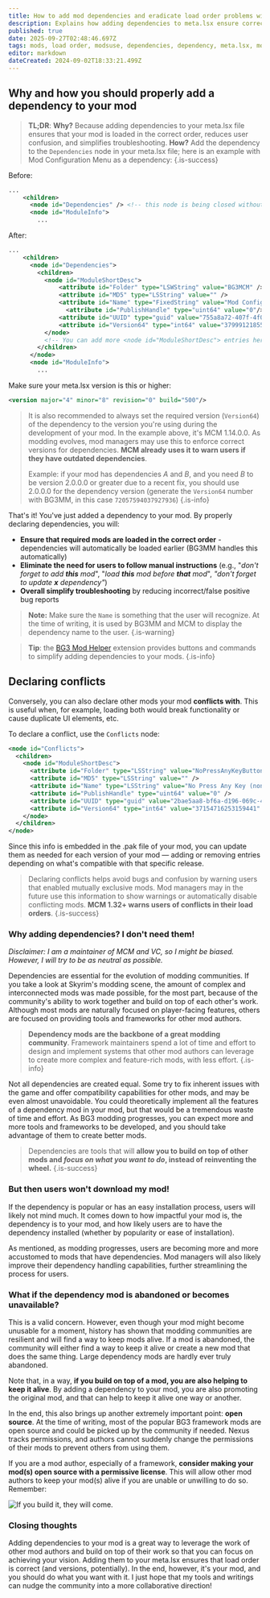 ```yaml
---
title: How to add mod dependencies and eradicate load order problems with your mods
description: Explains how adding dependencies to meta.lsx ensure correct loading order, reduce user confusion, and simplify troubleshooting. The guide also addresses common concerns about dependencies, such as user reluctance and abandoned mods.
published: true
date: 2025-09-27T02:48:46.697Z
tags: mods, load order, modsuse, dependencies, dependency, meta.lsx, mod dependency, deps
editor: markdown
dateCreated: 2024-09-02T18:33:21.499Z
---
```


## Why and how you should properly add a dependency to your mod

> **TL;DR**:
> **Why?** Because adding dependencies to your meta.lsx file ensures that your mod is loaded in the correct order, reduces user confusion, and simplifies troubleshooting.
> **How?** Add the dependency to the `Dependencies` node in your meta.lsx file; here is an example with Mod Configuration Menu as a dependency:
> {.is-success}

Before:
```xml
...
    <children>
      <node id="Dependencies" /> <!-- this node is being closed without any children -->
      <node id="ModuleInfo">
        ...
```

After:
```xml
...
    <children>
      <node id="Dependencies">
        <children>
          <node id="ModuleShortDesc">
              <attribute id="Folder" type="LSWString" value="BG3MCM" />
              <attribute id="MD5" type="LSString" value="" />
              <attribute id="Name" type="FixedString" value="Mod Configuration Menu" />
            	<attribute id="PublishHandle" type="uint64" value="0"/>
              <attribute id="UUID" type="guid" value="755a8a72-407f-4f0d-9a33-274ac0f0b53d" />
              <attribute id="Version64" type="int64" value="37999121855938560" />
          </node>
          <!-- You can add more <node id="ModuleShortDesc"> entries here for additional dependencies, if needed -->
        </children>
      </node>
      <node id="ModuleInfo">
        ...
```

Make sure your meta.lsx version is this or higher:
```xml
<version major="4" minor="8" revision="0" build="500"/>
```


> It is also recommended to always set the required version (`Version64`) of the dependency to the version you're using during the development of your mod. In the example above, it's MCM 1.14.0.0.
> As modding evolves, mod managers may use this to enforce correct versions for dependencies. **MCM already uses it to warn users if they have outdated dependencies**.
>
> Example: if your mod has dependencies *A* and *B*, and you need *B* to be version 2.0.0.0 or greater due to a recent fix, you should use 2.0.0.0 for the dependency version (generate the `Version64` number with BG3MM, in this case `72057594037927936`)
{.is-info}

That's it! You've just added a dependency to your mod. By properly declaring dependencies, you will:

- **Ensure that required mods are loaded in the correct order** - dependencies will automatically be loaded earlier (BG3MM handles this automatically)
- **Eliminate the need for users to follow manual instructions** (e.g., "*don't forget to add **this** mod*", "*load **this** mod before **that** mod*", *"don't forget to update **x** dependency"*)
- **Overall simplify troubleshooting** by reducing incorrect/false positive bug reports

> **Note:** Make sure the `Name` is something that the user will recognize. At the time of writing, it is used by BG3MM and MCM to display the dependency name to the user.
> {.is-warning}

> **Tip**: the [BG3 Mod Helper](https://marketplace.visualstudio.com/items?itemName=ghostboats.bg3-mod-helper) extension provides buttons and commands to simplify adding dependencies to your mods.
> {.is-info}

## Declaring conflicts

Conversely, you can also declare other mods your mod **conflicts with**. This is useful when, for example, loading both would break functionality or cause duplicate UI elements, etc.

To declare a conflict, use the `Conflicts` node:

```xml
<node id="Conflicts">
  <children>
    <node id="ModuleShortDesc">
      <attribute id="Folder" type="LSString" value="NoPressAnyKeyButton_2bae5aa8-bf6a-d196-069c-4269f71d22a3" />
      <attribute id="MD5" type="LSString" value="" />
      <attribute id="Name" type="LSString" value="No Press Any Key (non-MCM version)" />
      <attribute id="PublishHandle" type="uint64" value="0" />
      <attribute id="UUID" type="guid" value="2bae5aa8-bf6a-d196-069c-4269f71d22a3" />
      <attribute id="Version64" type="int64" value="37154716253159441" />
    </node>
  </children>
</node>
```

Since this info is embedded in the .pak file of your mod, you can update them as needed for each version of your mod — adding or removing entries depending on what's compatible with that specific release.

> Declaring conflicts helps avoid bugs and confusion by warning users that enabled mutually exclusive mods.
Mod managers may in the future use this information to show warnings or automatically disable conflicting mods. **MCM 1.32+ warns users of conflicts in their load orders**.
> {.is-success}

### Why adding dependencies? I don't need them!

*Disclaimer: I am a maintainer of MCM and VC, so I might be biased. However, I will try to be as neutral as possible.*

Dependencies are essential for the evolution of modding communities. If you take a look at Skyrim's modding scene, the amount of complex and interconnected mods was made possible, for the most part, because of the community's ability to work together and build on top of each other's work. Although most mods are naturally focused on player-facing features, others are focused on providing tools and frameworks for other mod authors. 

> **Dependency mods are the backbone of a great modding community**.
> Framework maintainers spend a lot of time and effort to design and implement systems that other mod authors can leverage to create more complex and feature-rich mods, with less effort.
{.is-info}

Not all dependencies are created equal. Some try to fix inherent issues with the game and offer compatibility capabilities for other mods, and may be even almost unavoidable. You could theoretically implement all the features of a dependency mod in your mod, but that would be a tremendous waste of time and effort. As BG3 modding progresses, you can expect more and more tools and frameworks to be developed, and you should take advantage of them to create better mods.

> Dependencies are tools that will **allow you to build on top of other mods and *focus on what you want to do*, instead of reinventing the wheel.**
{.is-success}

### But then users won't download my mod!

If the dependency is popular or has an easy installation process, users will likely not mind much. It comes down to how impactful your mod is, the dependency is to your mod, and how likely users are to have the dependency installed (whether by popularity or ease of installation).

As mentioned, as modding progresses, users are becoming more and more accustomed to mods that have dependencies. Mod managers will also likely improve their dependency handling capabilities, further streamlining the process for users.

### What if the dependency mod is abandoned or becomes unavailable?

This is a valid concern. However, even though your mod might become unusable for a moment, history has shown that modding communities are resilient and will find a way to keep mods alive. If a mod is abandoned, the community will either find a way to keep it alive or create a new mod that does the same thing. Large dependency mods are hardly ever truly abandoned.

Note that, in a way, **if you build on top of a mod, you are also helping to keep it alive**. By adding a dependency to your mod, you are also promoting the original mod, and that can help to keep it alive one way or another.

In the end, this also brings up another extremely important point: **open source**.  At the time of writing, most of the popular BG3 framework mods are open source and could be picked up by the community if needed. Nexus tracks permissions, and authors cannot suddenly change the permissions of their mods to prevent others from using them. 

If you are a mod author, especially of a framework, **consider making your mod(s) open source with a permissive license**. This will allow other mod authors to keep your mod(s) alive if you are unable or unwilling to do so. Remember:

![If you build it, they will come.](https://i.imgur.com/XlpxKYX.gif)

### Closing thoughts

Adding dependencies to your mod is a great way to leverage the work of other mod authors and build on top of their work so that you can focus on achieving your vision. Adding them to your meta.lsx ensures that load order is correct (and versions, potentially).
In the end, however, it's your mod, and you should do what you want with it. I just hope that my tools and writings can nudge the community into a more collaborative direction!
